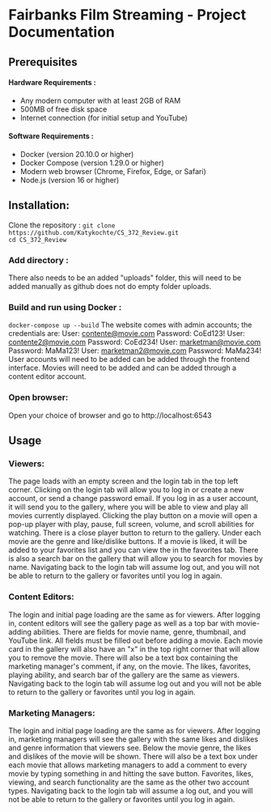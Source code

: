 # Fairbanks Film Streaming - Project Documentation

## Prerequisites

#### Hardware Requirements :
- Any modern computer with at least 2GB of RAM
- 500MB of free disk space
- Internet connection (for initial setup and YouTube)
#### Software Requirements :
- Docker (version 20.10.0 or higher)
- Docker Compose (version 1.29.0 or higher)
- Modern web browser (Chrome, Firefox, Edge, or Safari)
- Node.js (version 16 or higher)

## Installation: 
Clone the repository :
`git clone https://github.com/Katykochte/CS_372_Review.git` <br>
`cd CS_372_Review` 
### Add directory : 
There also needs to be an added "uploads" folder, this will need to be added manually
as github does not do empty folder uploads. 

### Build and run using Docker :
`docker-compose up --build`
The website comes with admin accounts; the credentials are: 
User: contente@movie.com 
Password: CoEd123!
User: contente2@movie.com
Password: CoEd234!
User: marketman@movie.com
Password: MaMa123!
User: marketman2@movie.com
Password: MaMa234! 
User accounts will need to be added can be added through the frontend interface. 
Movies will need to be added and can be added through a content editor account. 

### Open browser: 
Open your choice of browser and go to http://localhost:6543

## Usage
### Viewers: 
The page loads with an empty screen and the login tab in the top left corner. 
Clicking on the login tab will allow you to log in or create a new account, or send a change password email. 
If you log in as a user account, it will send you to the gallery, where you will be able to view and play all 
movies currently displayed. Clicking the play button on a movie will open a pop-up player with play, pause,
full screen, volume, and scroll abilities for watching. There is a close player button to return to the 
gallery. Under each movie are the genre and like/dislike buttons. If a movie is liked, it will be added to your 
favorites list and you can view the in the favorites tab. There is also a search bar on the gallery that 
will allow you to search for movies by name. Navigating back to the login tab will assume log out, and you 
will not be able to return to the gallery or favorites until you log in again. 
### Content Editors: 
The login and initial page loading are the same as for viewers. After logging in, content editors will see the gallery
page as well as a top bar with movie-adding abilities. There are fields for movie name, genre, thumbnail, and 
YouTube link. All fields must be filled out before adding a movie. Each movie card in the gallery will also have 
an "x" in the top right corner that will allow you to remove the movie. There will also be a text box containing
the marketing manager's comment, if any, on the movie. The likes, favorites, playing ability, and search bar of the 
gallery are the same as viewers. Navigating back to the login tab will assume log out and you 
will not be able to return to the gallery or favorites until you log in again.
### Marketing Managers: 
The login and initial page loading are the same as for viewers. After logging in, marketing managers will see the gallery
with the same likes and dislikes and genre information that viewers see. Below the movie genre, the likes and dislikes of
the movie will be shown. There will also be a text box under each movie that allows marketing managers to add a 
comment to every movie by typing something in and hitting the save button. Favorites, likes, viewing, and search 
functionality are the same as the other two account types. Navigating back to the login tab will assume a log out, and you 
will not be able to return to the gallery or favorites until you log in again.
